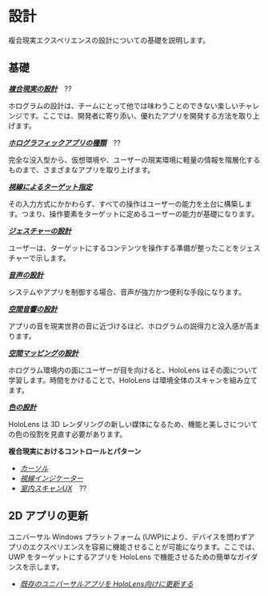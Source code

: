 # 設計

複合現実エクスペリエンスの設計についての基礎を説明します。

## 基礎

**[*複合現実の設計*](https://developer.microsoft.com/ja-jp/windows/mixed-reality/designing_for_mixed_reality)**　??

ホログラムの設計は、チームにとって他では味わうことのできない楽しいチャレンジです。ここでは、開発者に寄り添い、優れたアプリを開発する方法を取り上げます。

**[*ホログラフィックアプリの種類*](https://developer.microsoft.com/ja-jp/windows/mixed-reality/types_of_holographic_apps)**　??

完全な没入型から、仮想環境や、ユーザーの現実環境に軽量の情報を階層化するものまで、さまざまなアプリを取り上げます。

**[*視線によるターゲット指定*](https://developer.microsoft.com/ja-jp/windows/mixed-reality/gaze_targeting)**

その入力方式にかかわらず、すべての操作はユーザーの能力を土台に構築します。つまり、操作要素をターゲットに定めるユーザーの能力が基礎になります。

**[*ジェスチャーの設計*](https://developer.microsoft.com/ja-jp/windows/mixed-reality/gesture_design)**

ユーザーは、ターゲットにするコンテンツを操作する準備が整ったことをジェスチャーで示します。

**[*音声の設計*](https://developer.microsoft.com/ja-jp/windows/mixed-reality/voice_design)**

システムやアプリを制御する場合、音声が強力かつ便利な手段になります。

**[*空間音響の設計*](https://developer.microsoft.com/ja-jp/windows/mixed-reality/spatial_sound_design)**

アプリの音を現実世界の音に近づけるほど、ホログラムの説得力と没入感が高まります。

**[*空間マッピングの設計*](https://developer.microsoft.com/ja-jp/windows/mixed-reality/spatial_mapping_design)**

ホログラム環境内の面にユーザーが目を向けると、HoloLens はその面について学習します。時間をかけることで、HoloLens は環境全体のスキャンを組み立てます。

**[*色の設計*](https://developer.microsoft.com/ja-jp/windows/mixed-reality/color_design)**

HoloLens は 3D レンダリングの新しい媒体になるため、機能と美しさについての色の役割を見直す必要があります。

**複合現実におけるコントロールとパターン**

-   [*カーソル*](https://developer.microsoft.com/ja-jp/windows/mixed-reality/cursors)
-   [*視線インジケーター*](https://developer.microsoft.com/ja-jp/windows/mixed-reality/gaze_indicator)
-   [*室内スキャンUX*](https://developer.microsoft.com/ja-jp/windows/mixed-reality/room_scan_ux)　??

## 2D アプリの更新

ユニバーサル Windows プラットフォーム (UWP)により、デバイスを問わずアプリのエクスペリエンスを容易に機能させることが可能になります。ここでは、UWP をターゲットにするアプリを HoloLens で機能させるための簡単なガイダンスを示します。

-   [*既存のユニバーサルアプリを HoloLens向けに更新する*](https://developer.microsoft.com/ja-jp/windows/mixed-reality/updating_your_existing_universal_app_for_hololens)

